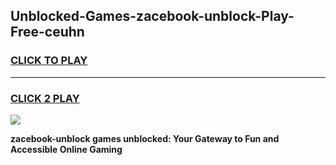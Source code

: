 
## Unblocked-Games-zacebook-unblock-Play-Free-ceuhn
<h3>
<a href="https://premium76.site?title=zacebook-unblock&ref=23A">CLICK TO PLAY</a></h3>
<hr>

<h3>
<a href="https://premium76.site?title=zacebook-unblock&ref=23A">CLICK 2 PLAY</a>
  
</h3>

<a href="https://premium76.site?title=zacebook-unblock&ref=23A"><img src="https://clearcache.store/games.png"></a>


**zacebook-unblock games unblocked: Your Gateway to Fun and Accessible Online Gaming**
